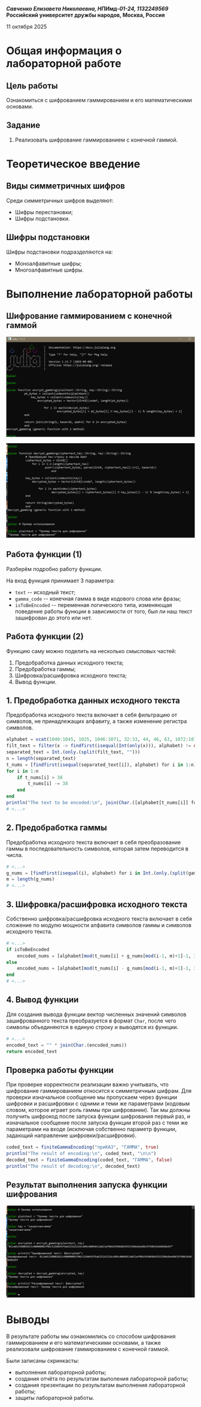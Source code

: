 ***Савченко Елизавета Николаевна, НПИмд-01-24, 1132249569***
**Российский университет дружбы народов, Москва, Россия**

11 октября 2025

# Общая информация о лабораторной работе

## Цель работы

Ознакомиться с шифрованием гаммированием и его математическими основами.

## Задание

1. Реализовать шифрование гаммированием с конечной гаммой.

# Теоретическое введение

## Виды симметричных шифров

Среди симметричных шифров выделяют:

- Шифры перестановки;
- Шифры подстановки.

## Шифры подстановки


Шифры подстановки подразделяются на:

- Моноалфавитные шифры;
- Многоалфавитные шифры.

# Выполнение лабораторной работы

## Шифрование гаммированием с конечной гаммой
![31.jpg](31.jpg)

![32.jpg](32.jpg)

## Работа функции (1)

Разберём подробно работу функции.

На вход функция принимает 3 параметра: 

- `text` -- исходный текст;
- `gamma_code` -- конечная гамма в виде кодового слова или фразы;
- `isToBeEncoded` -- переменная логического типа, изменяющая поведение работы функции в зависимости от того, был ли наш текст зашифрован до этого или нет.

## Работа функции (2)

Функцию саму можно поделить на несколько смысловых частей:

1. Предобработка данных исходного текста;
2. Предобработка гаммы;
3. Шифровка/расшифровка исходного текста;
4. Вывод функции.

## 1. Предобработка данных исходного текста

Предобработка исходного текста включает в себя фильтрацию от символов, не принадлежащих алфавиту, а также изменение регистра символов.

```julia
alphabet = vcat(1040:1045, 1025, 1046:1071, 32:33, 44, 46, 63, 1072:1077, 1105, 1078:1103)
filt_text = filter(x -> findfirst(isequal(Int(only(x))), alphabet) != nothing,text)
separated_text = Int.(only.(split(filt_text, "")))
n = length(separated_text)
t_nums = [findfirst(isequal(separated_text[i]), alphabet) for i in 1:n]
for i in 1:n
    if t_nums[i] > 38
        t_nums[i] -= 38
    end
end
println("The text to be encoded:\n", join(Char.([alphabet[t_nums[i]] for i in 1:n])))
# <...>
```

## 2. Предобработка гаммы

Предобработка исходного текста включает в себя преобразование гаммы в последовательность символов, которая затем переводится в числа.

```julia
# <...>
g_nums = [findfirst(isequal(i), alphabet) for i in Int.(only.(split(gamma_code, "")))]
m = length(g_nums)
# <...>
```

## 3. Шифровка/расшифровка исходного текста

Собственно шифровка/расшифровка исходного текста включает в себя сложение по модулю мощности алфавита символов гаммы и символов исходного текста.

```julia
# <...>
if isToBeEncoded
    encoded_nums = [alphabet[mod(t_nums[i] + g_nums[mod(i-1, m)+1]-1, 38)+1] for i in 1:n]
else
    encoded_nums = [alphabet[mod(t_nums[i] - g_nums[mod(i-1, m)+1]-1, 38)+1] for i in 1:n]
end
# <...>
``` 

## 4. Вывод функции

Для создания вывода функции вектор численных значений символов зашифрованного текста преобразуется в формат `Char`, 
после чего символы объединяются в единую строку и выводятся из функции.

```julia
# <...>
encoded_text = "" * join(Char.(encoded_nums))
return encoded_text
```

## Проверка работы функции

При проверке корректности реализации важно учитывать, что шифрование гаммированием относится к симметричным шифрам.
Для проверки изначальное сообщение мы пропускаем через функции шифровки и расшифровки с одними и теми же параметрами (кодовым словом, которое играет роль гаммы при шифровании).
Так мы должны получить шифрокод после запуска функции шифрования первый раз, и изначальное сообщение после запуска функции второй раз с теми же параметрами на входе
(исключая собственно параметр функции, задающий направление шифровки/расшифровки).

```julia
coded_text = finiteGammaEncoding("приКАЗ", "ГАММА", true)
println("The result of encoding:\n", coded_text, "\n\n")
decoded_text = finiteGammaEncoding(coded_text, "ГАММА", false)
println("The result of decoding:\n", decoded_text)
```

## Результат выполнения запуска функции шифрования

![33.jpg](33.jpg)

# Выводы

В результате работы мы ознакомились со способом шифрования гаммированием и его математическими основами, а также реализовали шифрование гаммированием с конечной гаммой.

Были записаны скринкасты:

- выполнения лабораторной работы;
- создания отчёта по результатам выполения лабораторной работы;
- создания презентации по результатам выполнения лабораторной работы;
- защиты лабораторной работы.